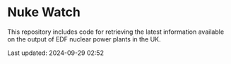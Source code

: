 # Nuke Watch

This repository includes code for retrieving the latest information available on the output of EDF nuclear power plants in the UK.

Last updated: 2024-09-29 02:52